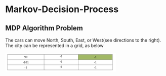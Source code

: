 # Markov-Decision-Process
<h2>MDP Algorithm Problem</h2>

<p>The cars can move North, South, East, or West(see directions to the right). The city can be represented in a grid, as below</p>
<img src="https://github.com/LiangweiZhao/Markov-Decision-Process/blob/master/probCoord.png" width="350">
